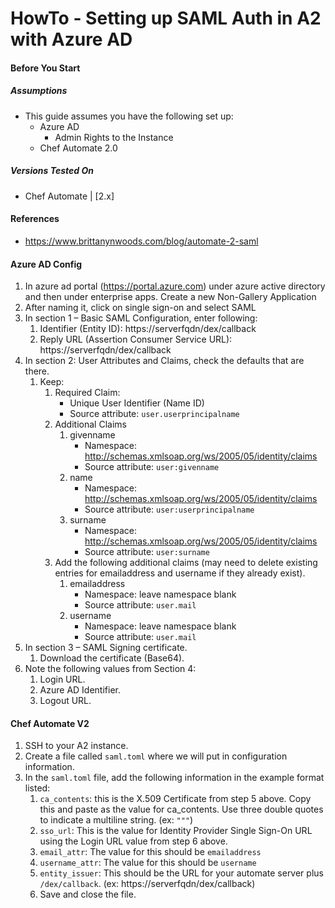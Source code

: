 # HowTo - Setting up SAML Auth in A2 with Azure AD

#### Before You Start
##### Assumptions
- This guide assumes you have the following set up:
    - Azure AD
        - Admin Rights to the Instance
    - Chef Automate 2.0

##### Versions Tested On
- Chef Automate | [2.x]

#### References
- https://www.brittanynwoods.com/blog/automate-2-saml

#### Azure AD Config
1. In azure ad portal (https://portal.azure.com) under azure active directory and then under enterprise apps. Create a new Non-Gallery Application
2. After naming it, click on single sign-on and select SAML
3. In section 1 – Basic SAML Configuration, enter following:
   1. Identifier (Entity ID): https://serverfqdn/dex/callback
   1. Reply URL (Assertion Consumer Service URL): https://serverfqdn/dex/callback
4. In section 2: User Attributes and Claims, check the defaults that are there.
   1. Keep:
      1. Required Claim:
         - Unique User Identifier (Name ID)
         - Source attribute: `user.userprincipalname`
      2. Additional Claims 
         1. givenname
            - Namespace:  http://schemas.xmlsoap.org/ws/2005/05/identity/claims
            - Source attribute: `user:givenname`
         1. name
            - Namespace:  http://schemas.xmlsoap.org/ws/2005/05/identity/claims
            - Source attribute: `user:userprincipalname`
         1. surname
            - Namespace:  http://schemas.xmlsoap.org/ws/2005/05/identity/claims
            - Source attribute: `user:surname`
      3. Add the following additional claims (may need to delete existing entries for emailaddress and username if they already exist).
         1. emailaddress
            - Namespace: leave namespace blank
            - Source attribute: `user.mail`
         1. username
            - Namespace: leave namespace blank
            - Source attribute: `user.mail`
5. In section 3 – SAML Signing certificate. 
   1. Download the certificate (Base64).
6. Note the following values from Section 4:
   1. Login URL.
   1. Azure AD Identifier.
   1. Logout URL.

#### Chef Automate V2

1. SSH to your A2 instance.
2. Create a file called `saml.toml` where we will put in configuration information.
3. In the `saml.toml` file, add the following information in the example format listed:
   1. `ca_contents`: this is the X.509 Certificate from step 5 above. Copy this and paste as the value for ca_contents. Use three double quotes to indicate a multiline string. (ex: `"""`)
   1. `sso_url`: This is the value for Identity Provider Single Sign-On URL using the Login URL value from step 6 above.
   1. `email_attr`: The value for this should be `emailaddress`
   1. `username_attr`: The value for this should be `username`
   1. `entity_issuer`: This should be the URL for your automate server plus `/dex/callback`. (ex: https://serverfqdn/dex/callback)
   1. Save and close the file.
